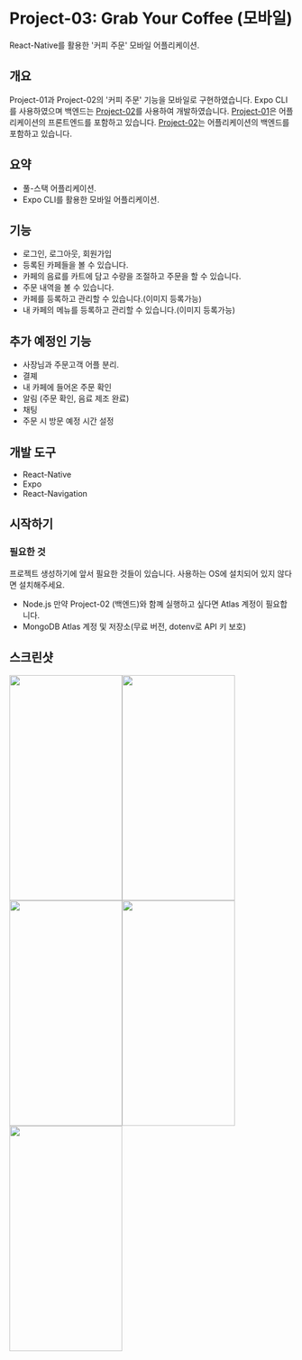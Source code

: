 # Project-03: Grab Your Coffee (모바일)

React-Native를 활용한 '커피 주문' 모바일 어플리케이션.

## 개요 

Project-01과 Project-02의 '커피 주문' 기능을 모바일로 구현하였습니다.
Expo CLI를 사용하였으며 백엔드는 [Project-02](https://github.com/OpenYong/Project-02)를 사용하여 개발하였습니다.
[Project-01](https://github.com/OpenYong/Project-01)은 어플리케이션의 프론트엔드를 포함하고 있습니다. 
[Project-02](https://github.com/OpenYong/Project-02)는 어플리케이션의 백엔드를 포함하고 있습니다. 

## 요약

* 풀-스택 어플리케이션.
* Expo CLI를 활용한 모바일 어플리케이션.

## 기능

* 로그인, 로그아웃, 회원가입
* 등록된 카페들을 볼 수 있습니다.
* 카페의 음료를 카트에 담고 수량을 조절하고 주문을 할 수 있습니다.
* 주문 내역을 볼 수 있습니다.
* 카페를 등록하고 관리할 수 있습니다.(이미지 등록가능)
* 내 카페의 메뉴를 등록하고 관리할 수 있습니다.(이미지 등록가능)

## 추가 예정인 기능

* 사장님과 주문고객 어플 분리.
* 결졔
* 내 카페에 들어온 주문 확인
* 알림 (주문 확인, 음료 제조 완료)
* 채팅
* 주문 시 방문 예정 시간 설정

## 개발 도구

* React-Native
* Expo
* React-Navigation

## 시작하기

### 필요한 것

프로젝트 생성하기에 앞서 필요한 것들이 있습니다.
사용하는 OS에 설치되어 있지 않다면 설치해주세요.
* Node.js
만약 Project-02 (백엔드)와 함꼐 실행하고 싶다면 Atlas 계정이 필요합니다.
* MongoDB Atlas 계정 및 저장소(무료 버전, dotenv로 API 키 보호)

## 스크린샷

<img src="https://user-images.githubusercontent.com/61618536/156891959-630cc530-c6d4-4dce-b452-762e67772ef0.png" width="200" height="400"><img src="https://user-images.githubusercontent.com/61618536/156891969-84610f1e-37e5-4124-a7b5-7003fc5e1396.png" width="200" height="400"><img src="https://user-images.githubusercontent.com/61618536/156891976-9fb1ebd4-9e1e-43d4-8da4-efc89741220b.png" width="200" height="400"><img src="https://user-images.githubusercontent.com/61618536/156891978-64532b43-c8df-408a-8ebb-b4b226ca5be6.png" width="200" height="400"><img src="https://user-images.githubusercontent.com/61618536/156891984-43596fc3-3228-4340-8566-7a8831501b41.png" width="200" height="400">
